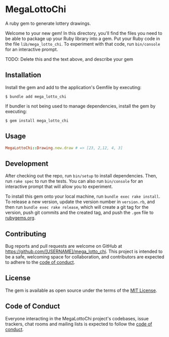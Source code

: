 # MegaLottoChi

A ruby gem to generate lottery drawings.

Welcome to your new gem! In this directory, you'll find the files you need to be able to package up your Ruby library into a gem. Put your Ruby code in the file `lib/mega_lotto_chi`. To experiment with that code, run `bin/console` for an interactive prompt.

TODO: Delete this and the text above, and describe your gem

## Installation

Install the gem and add to the application's Gemfile by executing:

    $ bundle add mega_lotto_chi

If bundler is not being used to manage dependencies, install the gem by executing:

    $ gem install mega_lotto_chi

## Usage

```ruby
MegaLottoChi::Drawing.new.draw # => [23, 2,12, 4, 3]
```

## Development

After checking out the repo, run `bin/setup` to install dependencies. Then, run `rake spec` to run the tests. You can also run `bin/console` for an interactive prompt that will allow you to experiment.

To install this gem onto your local machine, run `bundle exec rake install`. To release a new version, update the version number in `version.rb`, and then run `bundle exec rake release`, which will create a git tag for the version, push git commits and the created tag, and push the `.gem` file to [rubygems.org](https://rubygems.org).

## Contributing

Bug reports and pull requests are welcome on GitHub at https://github.com/[USERNAME]/mega_lotto_chi. This project is intended to be a safe, welcoming space for collaboration, and contributors are expected to adhere to the [code of conduct](https://github.com/[USERNAME]/mega_lotto_chi/blob/master/CODE_OF_CONDUCT.md).

## License

The gem is available as open source under the terms of the [MIT License](https://opensource.org/licenses/MIT).

## Code of Conduct

Everyone interacting in the MegaLottoChi project's codebases, issue trackers, chat rooms and mailing lists is expected to follow the [code of conduct](https://github.com/[USERNAME]/mega_lotto_chi/blob/master/CODE_OF_CONDUCT.md).
